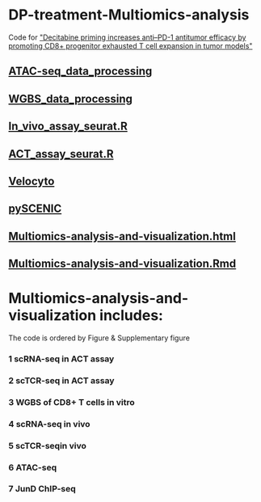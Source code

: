 # DP-treatment-Multiomics-analysis
Code for ["Decitabine priming increases anti–PD-1 antitumor efficacy by promoting CD8+ progenitor exhausted T cell expansion in tumor models"](https://www.jci.org/articles/view/165673)

## [ATAC-seq_data_processing](https://github.com/liyarubio/DP-treatment-Multiomics-analysis/blob/main/ATAC-seq_data_processing)
## [WGBS_data_processing](https://github.com/liyarubio/DP-treatment-Multiomics-analysis/blob/main/WGBS_data_processing)
## [In_vivo_assay_seurat.R](https://github.com/liyarubio/DP-treatment-Multiomics-analysis/blob/main/In_vivo_assay_seurat.R)
## [ACT_assay_seurat.R](https://github.com/liyarubio/DP-treatment-Multiomics-analysis/blob/main/ACT_assay_seurat.R)
## [Velocyto](https://github.com/liyarubio/DP-treatment-Multiomics-analysis/blob/main/Velocyto)
## [pySCENIC](https://github.com/liyarubio/DP-treatment-Multiomics-analysis/blob/main/pySCENIC)
## [Multiomics-analysis-and-visualization.html](https://github.com/liyarubio/DP-treatment-Multiomics-analysis/blob/main/Multiomics-analysis-and-visualization.html)
## [Multiomics-analysis-and-visualization.Rmd](https://github.com/liyarubio/DP-treatment-Multiomics-analysis/blob/main/Multiomics-analysis-and-visualization.Rmd)


# Multiomics-analysis-and-visualization includes:
The code is ordered by Figure & Supplementary figure

### 1 scRNA-seq in ACT assay
### 2 scTCR-seq in ACT assay
### 3 WGBS of CD8+ T cells in vitro
### 4 scRNA-seq in vivo 
### 5 scTCR-seqin vivo
### 6 ATAC-seq
### 7 JunD ChIP-seq
